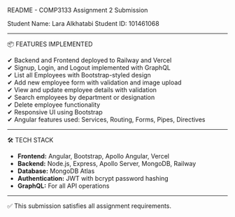 README - COMP3133 Assignment 2 Submission

Student Name: Lara Alkhatabi
Student ID: 101461068

---

📦 FEATURES IMPLEMENTED

✔ Backend and Frontend deployed to Railway and Vercel  
✔ Signup, Login, and Logout implemented with GraphQL  
✔ List all Employees with Bootstrap-styled design  
✔ Add new employee form with validation and image upload  
✔ View and update employee details with validation  
✔ Search employees by department or designation  
✔ Delete employee functionality  
✔ Responsive UI using Bootstrap  
✔ Angular features used: Services, Routing, Forms, Pipes, Directives

---

🛠 TECH STACK

- **Frontend:** Angular, Bootstrap, Apollo Angular, Vercel  
- **Backend:** Node.js, Express, Apollo Server, MongoDB, Railway  
- **Database:** MongoDB Atlas  
- **Authentication:** JWT with bcrypt password hashing  
- **GraphQL:** For all API operations

---

✅ This submission satisfies all assignment requirements.
